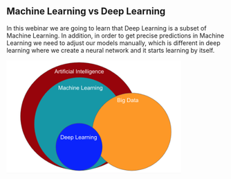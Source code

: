 ## Machine Learning vs Deep Learning

In this webinar we are going to learn that Deep Learning is a subset of Machine Learning. In addition, in order
to get precise predictions in Machine Learning we need to adjust our models manually, which is different in deep
learning where we create a neural network and it starts learning by itself.

<img src="img/diagram.png" width=80%>